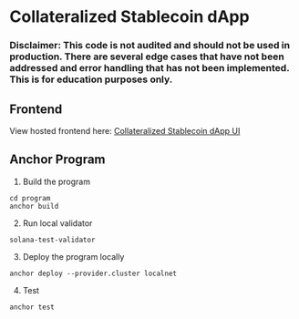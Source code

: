 # Collateralized Stablecoin dApp

### Disclaimer: This code is not audited and should not be used in production. There are several edge cases that have not been addressed and error handling that has not been implemented. This is for education purposes only.

## Frontend

View hosted frontend here: [Collateralized Stablecoin dApp UI](anchor-stablecoin.vercel.app)

## Anchor Program

1. Build the program

```shell
cd program
anchor build
```

2. Run local validator

```shell
solana-test-validator
```

3. Deploy the program locally

```shell
anchor deploy --provider.cluster localnet
```

4. Test

```shell
anchor test
```

